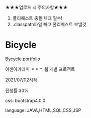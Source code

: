 ★★★업로드 시 주의사항★★★
1. 풀리퀘스트 충돌 체크 필수!
2. .classpath파일 빼고 풀리퀘스트 보낼것

# Bicycle
Bycycle portfolio

이젠아카데미 ㅈㅈㄱ 웹 개발 프로젝트

2021/07/02시작

진행률 30%

css: bootstrap4.0.0

language: JAVA,HTML,SQL,CSS,JSP


